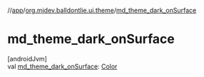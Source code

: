 //[app](../../index.md)/[org.mjdev.balldontlie.ui.theme](index.md)/[md_theme_dark_onSurface](md_theme_dark_on-surface.md)

# md_theme_dark_onSurface

[androidJvm]\
val [md_theme_dark_onSurface](md_theme_dark_on-surface.md): [Color](https://developer.android.com/reference/kotlin/androidx/compose/ui/graphics/Color.html)
